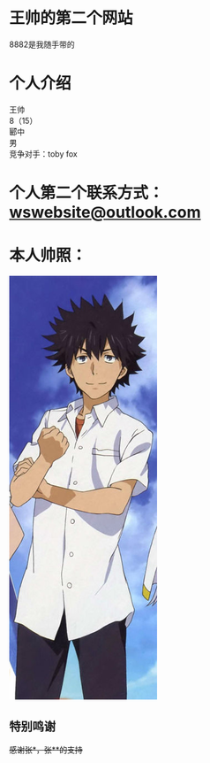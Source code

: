 # 王帅的第二个网站
8882是我随手带的  
# 个人介绍
王帅  
8（15）  
郾中  
男  
竞争对手：toby fox
# 个人第二个联系方式：wswebsite@outlook.com
# 本人帅照：
![](t013c252d948799688d.jpg)  
## 特别鸣谢
~~感谢张*，张**的支持~~
